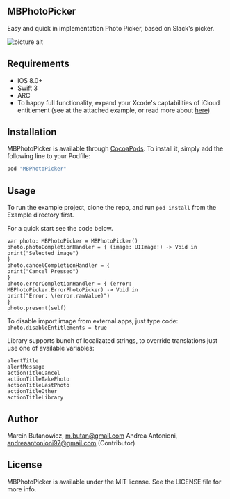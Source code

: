## MBPhotoPicker

Easy and quick in implementation Photo Picker, based on Slack's picker.

![picture alt](https://github.com/mbutan/MBPhotoPicker/blob/master/Assets/screenshot.png "MBPhotoPicker")

## Requirements
* iOS 8.0+
* Swift 3
* ARC
* To happy full functionality, expand your Xcode's captabilities of iCloud entitlement (see at the attached example, or read more about [here](https://developer.apple.com/library/mac/documentation/IDEs/Conceptual/AppDistributionGuide/AddingCapabilities/AddingCapabilities.html))

## Installation

MBPhotoPicker is available through [CocoaPods](http://cocoapods.org). To install
it, simply add the following line to your Podfile:

```ruby
pod "MBPhotoPicker"
```

## Usage

To run the example project, clone the repo, and run `pod install` from the Example directory first.

For a quick start see the code below.
```
var photo: MBPhotoPicker = MBPhotoPicker()
photo.photoCompletionHandler = { (image: UIImage!) -> Void in
print("Selected image")
}
photo.cancelCompletionHandler = {
print("Cancel Pressed")
}
photo.errorCompletionHandler = { (error: MBPhotoPicker.ErrorPhotoPicker) -> Void in
print("Error: \(error.rawValue)")
}
photo.present(self)
```

To disable import image from external apps, just type code:
```photo.disableEntitlements = true```

Library supports bunch of localizated strings, to override translations just use one of available variables:
```
alertTitle
alertMessage
actionTitleCancel
actionTitleTakePhoto
actionTitleLastPhoto
actionTitleOther
actionTitleLibrary
```

## Author

Marcin Butanowicz, m.butan@gmail.com
Andrea Antonioni, andreaantonioni97@gmail.com (Contributor)

## License

MBPhotoPicker is available under the MIT license. See the LICENSE file for more info.
